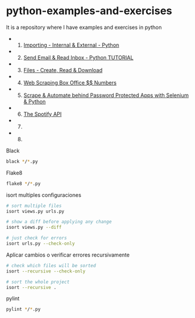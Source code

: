 # python-examples-and-exercises

It is a repository where I have examples and exercises in python

-   1. [Importing - Internal & External - Python]()
-   2. [Send Email & Read Inbox - Python TUTORIAL]()
-   3. [Files - Create, Read & Download]()
-   4. [Web Scraping Box Office $$ Numbers]()
-   5. [Scrape & Automate behind Password Protected Apps with Selenium & Python]()
-   6. [The Spotify API]()
-   7. []()
-   8. []()

Black

```bash
black */*.py
```

Flake8

```bash
flake8 */*.py
```

isort multiples configuraciones

```bash
# sort multiple files
isort views.py urls.py

# show a diff before applying any change
isort views.py --diff

# just check for errors
isort urls.py --check-only
```

Aplicar cambios o verificar errores recursivamente

```bash
# check which files will be sorted
isort --recursive --check-only

# sort the whole project
isort --recursive .
```

pylint

```bash
pylint */*.py
```
